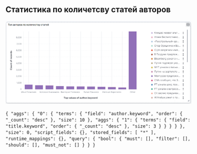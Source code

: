 ## Статистика по количетсву статей авторов

![Топ авторов по количеству статей](images\top_authors.png)

`{
  "aggs": {
    "0": {
      "terms": {
        "field": "author.keyword",
        "order": {
          "_count": "desc"
        },
        "size": 10
      },
      "aggs": {
        "1": {
          "terms": {
            "field": "title.keyword",
            "order": {
              "_count": "desc"
            },
            "size": 3
          }
        }
      }
    }
  },
  "size": 0,
  "script_fields": {},
  "stored_fields": [
    "*"
  ],
  "runtime_mappings": {},
  "query": {
    "bool": {
      "must": [],
      "filter": [],
      "should": [],
      "must_not": []
    }
  }
}`